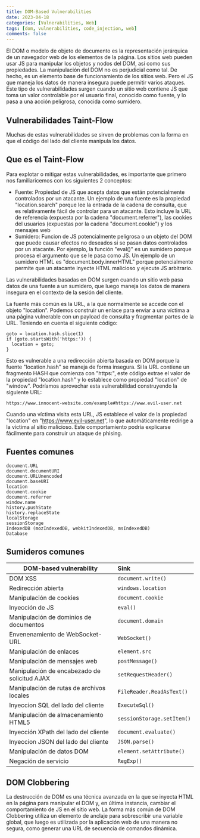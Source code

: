 ```yaml
---
title: DOM-Based Vulnerabilities
date: 2023-04-18
categories: [Vulnerabilities, Web]
tags: [dom, vulnerabilities, code_injection, web]
comments: false
---
```


El DOM o modelo de objeto de documento es la representación jerárquica de un navegador web de los elementos de la página. Los sitios web pueden usar JS para manipular los objetos y nodos del DOM, así como sus propiedades. La manipulación del DOM no es perjudicial como tal. De hecho, es un elemento base de funcionamiento de los sitios web. Pero el JS que maneja los datos de manera insegura puede permitir varios ataques. Este tipo de vulnerabilidades surgen cuando un sitio web contiene JS que toma un valor controlable por el usuario final, conocido como fuente, y lo pasa a una acción peligrosa, conocida como sumidero.

## Vulnerabilidades Taint-Flow
Muchas de estas vulnerabilidades se sirven de problemas con la forma en que el código del lado del cliente manipula los datos.

## Que es el Taint-Flow
Para explotar o mitigar estas vulnerabilidades, es importante que primero nos familiaricemos con los siguientes 2 conceptos:
- Fuente: Propiedad de JS que acepta datos que están potencialmente controlados por un atacante. Un ejemplo de una fuente es la propiedad "location.search" porque lee la entrada de la cadena de consulta, que es relativamente fácil de controlar para un atacante. Esto incluye la URL de referencia (expuesta por la cadena "document.referrer"), las cookies del usuarios (expuestas por la cadena "document.cookie") y los mensajes web
- Sumidero: Funcion de JS potencialmente peligrosa o un objeto del DOM que puede causar efectos no deseados si se pasan datos controlados por un atacante. Por ejemplo, la función "eval()" es un sumidero porque procesa el argumento que se le pasa como JS. Un ejemplo de un sumidero HTML es "document.body.innerHTML" porque potencialmente permite que un atacante inyecte HTML malicioso y ejecute JS arbitrario.

Las vulnerabilidades basadas en DOM surgen cuando un sitio web pasa datos de una fuente a un sumidero, que luego maneja los datos de manera insegura en el contexto de la sesión del cliente.

La fuente más común es la URL, a la que normalmente se accede con el objeto "location". Podemos construir un enlace para enviar a una víctima a una página vulnerable con un payload de consulta y fragmentar partes de la URL. Teniendo en cuenta el siguiente código:
```
goto = location.hash.slice(1)
if (goto.startsWith('https:')) {
  location = goto;
}
```
Esto es vulnerable a una redirección abierta basada en DOM porque la fuente "location.hash" se maneja de forma insegura. Si la URL contiene un fragmento HASH que comienza con "https:", este código extrae el valor de la propiedad "location.hash" y lo establece como propiedad "location" de "window". Podríamos aprovechar esta vulnerabilidad construyendo la siguiente URL:
```
https://www.innocent-website.com/example#https://www.evil-user.net
```
Cuando una víctima visita esta URL, JS establece el valor de la propiedad "location" en "https://www.evil-user.net", lo que automáticamente redirige a la víctima al sitio malicioso. Este comportamiento podría explicarse fácilmente para construir un ataque de phising.

## Fuentes comunes
```
document.URL
document.documentURI
document.URLUnencoded
document.baseURI
location
document.cookie
document.referrer
window.name
history.pushState
history.replaceState
localStorage
sessionStorage
IndexedDB (mozIndexedDB, webkitIndexedDB, msIndexedDB)
Database
```

## Sumideros comunes

| DOM-based vulnerability 						          | Sink 						            |
|-----------------------------------------------|:----------------------------|
| DOM XSS										                    | `document.write()` 			    |
| Redirección abierta 							            | `windows.location` 			    |
| Manipulación de cookies						            | `document.cookie` 			    |
| Inyección de JS 								              | `eval()` 					          |
| Manipulación de dominios de documentos 		    | `document.domain` 			    |
| Envenenamiento de WebSocket-URL 				      | `WebSocket()` 				      |
| Manipulación de enlaces 						          | `element.src` 				      |
| Manipulación de mensajes web 					        | `postMessage()`				      |
| Manipulación de encabezado de solicitud AJAX 	| `setRequestHeader()` 		    |
| Manipulación de rutas de archivos locales 	  | `FileReader.ReadAsText()`   |
| Inyeccion SQL del lado del cliente 			      | `ExecuteSql()` 				      |
| Manipulación de almacenamiento HTML5 			    | `sessionStorage.setItem()`  |
| Inyección XPath del lado del cliente 			    | `document.evaluate()` 		  |
| Inyeccion JSON del lado del cliente 			    | `JSON.parse()` 				      |
| Manipulación de datos DOM 					          | `element.setAttribute()` 	  |
| Negación de servicio 							            | `RegExp()` 					        |

## DOM Clobbering
La destrucción de DOM es una técnica avanzada en la que se inyecta HTML en la página para manipular el DOM y, en última instancia, cambiar el comportamiento de JS en el sitio web. La forma más común de DOM Clobbering utiliza un elemento de anclaje para sobrescribir una variable global, que luego es utilizada por la aplicación web de una manera no segura, como generar una URL de secuencia de comandos dinámica.
